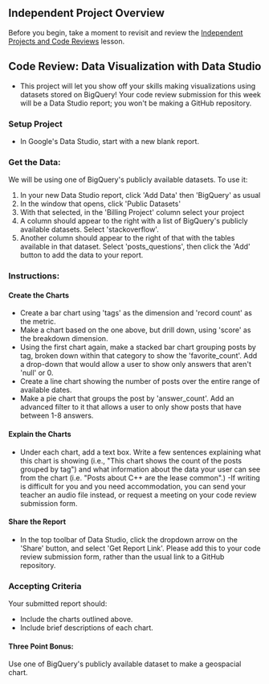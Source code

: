 ## Independent Project Overview
Before you begin, take a moment to revisit and review the [Independent Projects and Code Reviews](https://www.learnhowtoprogram.com/introduction-to-programming/getting-started-at-epicodus/independent-projects-and-code-reviews) lesson.

## Code Review: Data Visualization with Data Studio
- This project will let you show off your skills making visualizations using datasets stored on BigQuery! Your code review submission for this week will be a Data Studio report; you won't be making a GitHub repository.

### Setup Project
- In Google's Data Studio, start with a new blank report.

### Get the Data:
We will be using one of BigQuery's publicly available datasets. To use it:
1. In your new Data Studio report, click 'Add Data' then 'BigQuery' as usual
2. In the window that opens, click 'Public Datasets'
3. With that selected, in the 'Billing Project' column select your project
4. A column should appear to the right with a list of BigQuery's publicly available datasets. Select 'stackoverflow'.
5. Another column should appear to the right of that with the tables available in that dataset. Select 'posts_questions', then click the 'Add' button to add the data to your report.

### Instructions:
#### Create the Charts
- Create a bar chart using 'tags' as the dimension and 'record count' as the metric.
- Make a chart based on the one above, but drill down, using 'score' as the breakdown dimension.
- Using the first chart again, make a stacked bar chart grouping posts by tag, broken down within that category to show the 'favorite_count'. Add a drop-down that would allow a user to show only answers that aren't 'null' or 0.
- Create a line chart showing the number of posts over the entire range of available dates.
- Make a pie chart that groups the post by 'answer_count'. Add an advanced filter to it that allows a user to only show posts that have between 1-8 answers.

#### Explain the Charts
- Under each chart, add a text box. Write a few sentences explaining what this chart is showing (i.e., "This chart shows the count of the posts grouped by tag") and what information about the data your user can see from the chart (i.e. "Posts about C++ are the lease common".)
    -If writing is difficult for you and you need accommodation, you can send your teacher an audio file instead, or request a meeting on your code review submission form.

#### Share the Report
- In the top toolbar of Data Studio, click the dropdown arrow on the 'Share' button, and select 'Get Report Link'. Please add this to your code review submission form, rather than the usual link to a GitHub repository.

### Accepting Criteria
Your submitted report should:
- Include the charts outlined above.
- Include brief descriptions of each chart.

#### Three Point Bonus:
Use one of BigQuery's publicly available dataset to make a geospacial chart. 